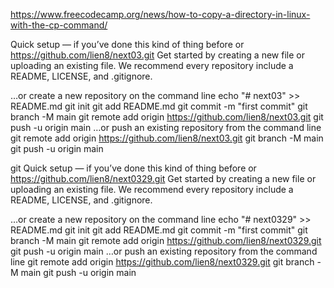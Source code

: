 https://www.freecodecamp.org/news/how-to-copy-a-directory-in-linux-with-the-cp-command/

Quick setup — if you’ve done this kind of thing before
or	
https://github.com/lien8/next03.git
Get started by creating a new file or uploading an existing file. We recommend every repository include a README, LICENSE, and .gitignore.

…or create a new repository on the command line
echo "# next03" >> README.md
git init
git add README.md
git commit -m "first commit"
git branch -M main
git remote add origin https://github.com/lien8/next03.git
git push -u origin main
…or push an existing repository from the command line
git remote add origin https://github.com/lien8/next03.git
git branch -M main
git push -u origin main















<!-- ============================================== -->
git 
Quick setup — if you’ve done this kind of thing before
or	
https://github.com/lien8/next0329.git
Get started by creating a new file or uploading an existing file. We recommend every repository include a README, LICENSE, and .gitignore.

…or create a new repository on the command line
echo "# next0329" >> README.md
git init
git add README.md
git commit -m "first commit"
git branch -M main
git remote add origin https://github.com/lien8/next0329.git
git push -u origin main
…or push an existing repository from the command line
git remote add origin https://github.com/lien8/next0329.git
git branch -M main
git push -u origin main




